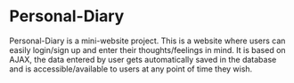 # Personal-Diary

Personal-Diary is a mini-website project. This is a website where users can easily login/sign up and enter their thoughts/feelings in mind. It is based on AJAX, the data entered by user gets automatically saved in the database and is accessible/available to users at any point of time they wish.